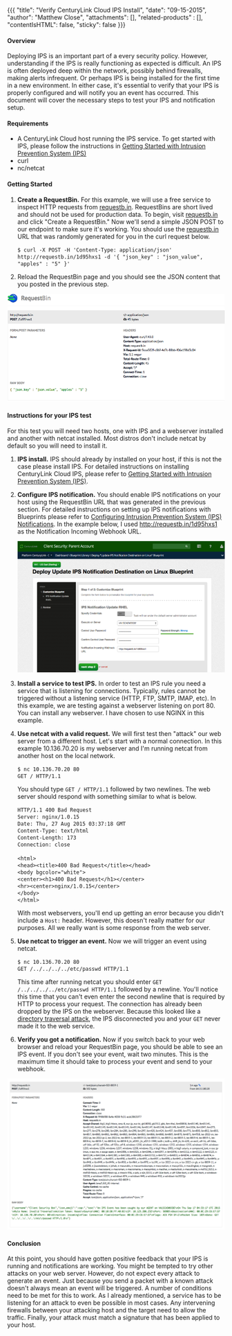 {{{
  "title": "Verify CenturyLink Cloud IPS Install",
  "date": "09-15-2015",
  "author": "Matthew Close",
  "attachments": [],
  "related-products" : [],
  "contentIsHTML": false,
  "sticky": false
}}}
#### Overview

Deploying IPS is an important part of a every security policy. However, understanding if the IPS is really functioning as expected is difficult. An IPS is often deployed deep within the network, possibly behind firewalls, making alerts infrequent. Or perhaps IPS is being installed for the first time in a new environment. In either case, it's essential to verify that your IPS is properly configured and will notify you an event has occurred. This document will cover the necessary steps to test your IPS and notification setup.

#### Requirements

+ A CenturyLink Cloud host running the IPS service. To get started with IPS, please follow the instructions in [Getting Started with Intrusion Prevention System (IPS)](../Security/getting-started-with-ips.md)
+ curl
+ nc/netcat

#### Getting Started

1. **Create a RequestBin.** For this example, we will use a free service to inspect HTTP requests from [requestb.in](http://requestb.in). RequestBins are short lived and should not be used for production data. To begin, visit [requestb.in](http://requestb.in) and click "Create a RequestBin." Now we'll send a simple JSON POST to our endpoint to make sure it's working. You should use the [requestb.in](http://requestb.in) URL that was randomly generated for you in the curl request below.

    ```
    $ curl -X POST -H 'Content-Type: application/json' http://requestb.in/1d95hxs1 -d '{ "json_key" : "json_value", "apples" : "5" }'
    ```

1. Reload the RequestBin page and you should see the JSON content that you posted in the previous step.

  ![RequestBin Test](../images/security/ips-verify/requestb.in_test_with_curl.png)

#### Instructions for your IPS test

For this test you will need two hosts, one with IPS and a webserver installed and another with netcat installed. Most distros don't include netcat by default so you will need to install it.

1. **IPS install.** IPS should already by installed on your host, if this is not the case please install IPS. For detailed instructions on installing CenturyLink Cloud IPS, please refer to [Getting Started with Intrusion Prevention System (IPS)](../Security/getting-started-with-ips.md).

1. **Configure IPS notification.** You should enable IPS notifications on your host using the RequestBin URL that was generated in the previous section. For detailed instructions on setting up IPS notifications with Blueprints please refer to [Configuring Intrusion Prevention System (IPS) Notifications](../Security/configuring-ips-notifications.md). In the example below, I used http://requestb.in/1d95hxs1 as the Notification Incoming Webhook URL.

    ![Notification Destination](../images/security/ips-verify/deploy_notification_blueprint.png)

1. **Install a service to test IPS.** In order to test an IPS rule you need a service that is listening for connections. Typically, rules cannot be triggered without a listening service (HTTP, FTP, SMTP, IMAP, etc). In this example, we are testing against a webserver listening on port 80. You can install any webserver. I have chosen to use NGINX in this example.

1. **Use netcat with a valid request.** We will first test then "attack" our web server from a different host. Let's start with a normal connection. In this example 10.136.70.20 is my webserver and I'm running netcat from another host on the local network.

    ```
    $ nc 10.136.70.20 80
    GET / HTTP/1.1
    ```

    You should type `GET / HTTP/1.1` followed by two newlines. The web server should respond with something similar to what is below.

    ```
    HTTP/1.1 400 Bad Request
    Server: nginx/1.0.15
    Date: Thu, 27 Aug 2015 03:37:18 GMT
    Content-Type: text/html
    Content-Length: 173
    Connection: close

    <html>
    <head><title>400 Bad Request</title></head>
    <body bgcolor="white">
    <center><h1>400 Bad Request</h1></center>
    <hr><center>nginx/1.0.15</center>
    </body>
    </html>
    ```

    With most webservers, you'll end up getting an error because you didn't include a `Host:` header. However, this doesn't really matter for our purposes. All we really want is some response from the web server.

1. **Use netcat to trigger an event.** Now we will trigger an event using netcat.

    ```
    $ nc 10.136.70.20 80
    GET /../../../../etc/passwd HTTP/1.1
    ```

    This time after running netcat you should enter `GET /../../../../etc/passwd HTTP/1.1` followed by a newline.  You'll notice this time that you can't even enter the second newline that is required by HTTP to process your request. The connection has already been dropped by the IPS on the webserver. Because this looked like a [directory traversal attack](https://en.wikipedia.org/wiki/Directory_traversal_attack), the IPS disconnected you and your `GET` never made it to the web service.

1. **Verify you got a notification.** Now if you switch back to your web browser and reload your RequestBin page, you should be able to see an IPS event. If you don't see your event, wait two minutes. This is the maximum time it should take to process your event and send to your webhook.

  ![RequestBin with IPS event](../images/security/ips-verify/IPS_event_in_requestb.in_inspect.png)

#### Conclusion

At this point, you should have gotten positive feedback that your IPS is running and notifications are working. You might be tempted to try other attacks on your web server. However, do not expect every attack to generate an event. Just because you send a packet with a known attack doesn't always mean an event will be triggered. A number of conditions need to be met for this to work. As I already mentioned, a service has to be listening for an attack to even be possible in most cases. Any intervening firewalls between your attacking host and the target need to allow the traffic. Finally, your attack must match a signature that has been applied to your host.
